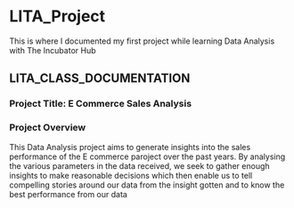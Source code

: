 # LITA_Project
This is where I documented my first project while learning Data Analysis with The Incubator Hub

## LITA_CLASS_DOCUMENTATION

### Project Title: E Commerce Sales Analysis

### Project Overview
This Data Analysis project aims to generate insights into the sales performance of the E commerce paroject over the past years. By analysing the various parameters in the data received, we seek to gather enough insights to make reasonable decisions which then enable us to tell compelling stories around our data from the insight gotten and to know the best performance from our data
